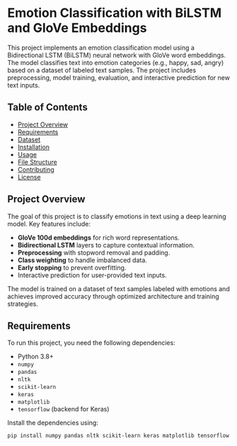 # Emotion Classification with BiLSTM and GloVe Embeddings

This project implements an emotion classification model using a Bidirectional LSTM (BiLSTM) neural network with GloVe word embeddings. The model classifies text into emotion categories (e.g., happy, sad, angry) based on a dataset of labeled text samples. The project includes preprocessing, model training, evaluation, and interactive prediction for new text inputs.

## Table of Contents

- [Project Overview](#project-overview)
- [Requirements](#requirements)
- [Dataset](#dataset)
- [Installation](#installation)
- [Usage](#usage)
- [File Structure](#file-structure)
- [Contributing](#contributing)
- [License](#license)

## Project Overview

The goal of this project is to classify emotions in text using a deep learning model. Key features include:

- **GloVe 100d embeddings** for rich word representations.
- **Bidirectional LSTM** layers to capture contextual information.
- **Preprocessing** with stopword removal and padding.
- **Class weighting** to handle imbalanced data.
- **Early stopping** to prevent overfitting.
- Interactive prediction for user-provided text inputs.

The model is trained on a dataset of text samples labeled with emotions and achieves improved accuracy through optimized architecture and training strategies.

## Requirements

To run this project, you need the following dependencies:

- Python 3.8+
- `numpy`
- `pandas`
- `nltk`
- `scikit-learn`
- `keras`
- `matplotlib`
- `tensorflow` (backend for Keras)

Install the dependencies using:

```bash
pip install numpy pandas nltk scikit-learn keras matplotlib tensorflow
